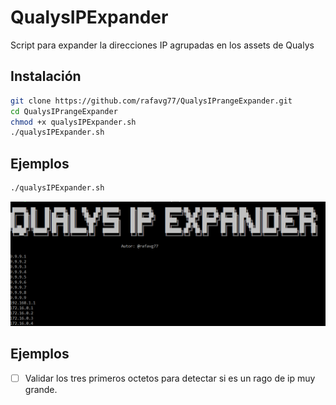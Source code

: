 # QualysIPExpander
Script para expander la direcciones IP agrupadas en los assets de Qualys

## Instalación
```bash
git clone https://github.com/rafavg77/QualysIPrangeExpander.git
cd QualysIPrangeExpander
chmod +x qualysIPExpander.sh
./qualysIPExpander.sh
```

## Ejemplos
```bash
./qualysIPExpander.sh
```

![screen1](https://raw.githubusercontent.com/rafavg77/QualysIPrangeExpander/master/Captura.PNG)

## Ejemplos
- [ ] Validar los tres primeros octetos para detectar si es un rago de ip muy grande.

